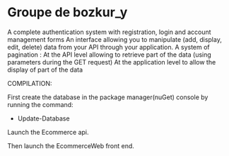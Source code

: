 # Groupe de bozkur_y


A complete authentication system with registration, login and account management forms
An interface allowing you to manipulate (add, display, edit, delete) data from your API through your application.
A system of pagination :
At the API level allowing to retrieve part of the data (using parameters during the GET request)
At the application level to allow the display of part of the data


COMPILATION:

First create the database in the package manager(nuGet) console by running the command:
- Update-Database


Launch the Ecommerce api.

Then launch the EcommerceWeb front end.